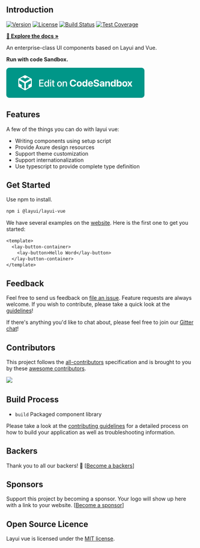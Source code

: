 ## Introduction

<p>  
  <a href="https://www.npmjs.com/package/@layui/layui-vue"><img src="https://img.shields.io/npm/v/@layui/layui-vue.svg?sanitize=true" alt="Version"></a>
  <a href="https://www.npmjs.com/package/@layui/layui-vue"><img src="https://img.shields.io/npm/l/@layui/layui-vue.svg?sanitize=true" alt="License"></a>
  <a href="https://travis-ci.org/sentsin/layui"><img alt="Build Status" src="https://img.shields.io/travis/sentsin/layui/master.svg"></a>
  <a href="https://coveralls.io/r/sentsin/layui?branch=master"><img alt="Test Coverage" src="https://img.shields.io/coveralls/sentsin/layui/master.svg"></a>
</p>  

**[🔶 Explore the docs »](http://layui-vue.pearadmin.com)**

An enterprise-class UI components based on Layui and Vue.

**Run with code Sandbox.**

[![Edit layui-vue](./example/src/assets/sandbox.svg)](https://codesandbox.io/s/11mvy)

## Features

A few of the things you can do with layui vue:

* Writing components using setup script
* Provide Axure design resources
* Support theme customization
* Support internationalization
* Use typescript to provide complete type definition

## Get Started

Use npm to install.

```bash
npm i @layui/layui-vue
```

We have several examples on the [website](http://layui-vue.pearadmin.com). Here is the first one to get you started:

```
<template>
  <lay-button-container>
    <lay-button>Hello Word</lay-button>
  </lay-button-container>
</template>
```

## Feedback

Feel free to send us feedback on [file an issue](https://github.com/layui-vue/layui-vue/issues/new). Feature requests are always welcome. If you wish to contribute, please take a quick look at the [guidelines](./CONTRIBUTING.md)!

If there's anything you'd like to chat about, please feel free to join our [Gitter chat](https://gitter.im/layui-vue/community)!

## Contributors

This project follows the [all-contributors](https://github.com/layui-vue/layui-vue/graphs/contributors) specification and is brought to you by these [awesome contributors](https://github.com/layui-vue/layui-vue/graphs/contributors).

<a href="https://github.com/layui-vue/layui-vue/graphs/contributors">
  <img src="https://contrib.rocks/image?repo=layui-vue/layui-vue" />
</a>

## Build Process

- `build` Packaged component library

Please take a look at the [contributing guidelines](./CONTRIBUTING.md) for a detailed process on how to build your application as well as troubleshooting information.

## Backers 

Thank you to all our backers! 🙏 [[Become a backers](https://opencollective.com/layui-vue#backer)]

## Sponsors 

Support this project by becoming a sponsor. Your logo will show up here with a link to your website. [[Become a sponsor](https://opencollective.com/layui-vue#sponsor)]

## Open Source Licence

Layui vue is licensed under the [MIT license](https://opensource.org/licenses/MIT).